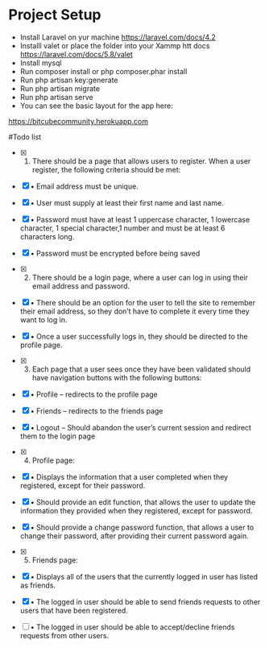 # Project Setup
- Install Laravel on yur machine 
https://laravel.com/docs/4.2
- Installl valet  or place the folder into your Xammp htt docs
https://laravel.com/docs/5.8/valet
- Install mysql
- Run composer install or php composer.phar install
- Run php artisan key:generate
- Run php artisan migrate
- Run php artisan serve
- You can see the basic layout for the app here:

https://bitcubecommunity.herokuapp.com

 #Todo list

- [x] 1. There should be a page that allows users to register. When a user register, the following criteria should be met: 
- [x] • Email address must be unique. 
- [x] • User must supply at least their first name and last name. 
- [x] • Password must have at least 1 uppercase character, 1 lowercase character, 1 special character,1 number and must be at least 6 characters long. 
- [x] • Password must be encrypted before being saved 

- [x] 2. There should be a login page, where a user can log in using their email address and password. 
- [x] • There should be an option for the user to tell the site to remember their email address, so they don’t have to complete it every time they want to log in. 
- [x] • Once a user successfully logs in, they should be directed to the profile page. 

- [x] 3. Each page that a user sees once they have been validated should have navigation buttons with the following buttons: 
- [x] • Profile – redirects to the profile page 
- [x] • Friends – redirects to the friends page 
- [x] • Logout – Should abandon the user’s current session and redirect them to the login page 

- [x] 4. Profile page: 
- [x] • Displays the information that a user completed when they registered, except for their password. 
- [x] • Should provide an edit function, that allows the user to update the information they provided when they registered, except for password. 
- [x] • Should provide a change password function, that allows a user to change their password, after providing their current password again. 

- [x] 5. Friends page: 
- [x] • Displays all of the users that the currently logged in user has listed as friends. 
- [x] • The logged in user should be able to send friends requests to other users that have been registered. 
- [ ] • The logged in user should be able to accept/decline friends requests from other users. 
